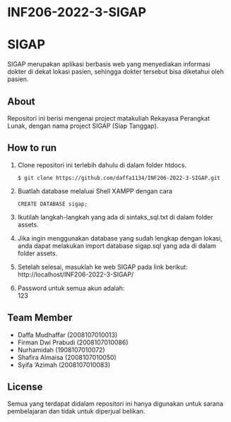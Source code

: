 # INF206-2022-3-SIGAP

# SIGAP

SIGAP merupakan aplikasi berbasis web yang menyediakan informasi dokter di dekat lokasi pasien, sehingga dokter tersebut bisa diketahui oleh pasien.

## About

Repositori ini berisi mengenai project matakuliah Rekayasa Perangkat Lunak, dengan nama project SIGAP (Siap Tanggap). 

## How to run

1. Clone repositori ini terlebih dahulu di dalam folder htdocs.
    ```
    $ git clone https://github.com/daffa1134/INF206-2022-3-SIGAP.git
    ```

2. Buatlah database melaluai Shell XAMPP dengan cara 
    ```
    CREATE DATABASE sigap;
    ```
3. Ikutilah langkah-langkah yang ada di sintaks_sql.txt di dalam folder assets.

4. Jika ingin menggunakan database yang sudah lengkap dengan lokasi, anda dapat melakukan import database sigap.sql yang ada di dalam folder assets.

5. Setelah selesai, masuklah ke web SIGAP pada link berikut:
http://localhost/INF206-2022-3-SIGAP/

5. Password untuk semua akun adalah: <br>
123

## Team Member
- Daffa Mudhaffar (2008107010013)
- Firman Dwi Prabudi (2008107010086)
- Nurhamidah (1908107010072)
- Shafira Almaisa (2008107010050)
- Syifa ‘Azimah (2008107010083)

## License

Semua yang terdapat didalam repositori ini hanya digunakan untuk sarana pembelajaran dan tidak untuk diperjual belikan.

